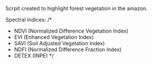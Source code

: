 Scrpit created to highlight forest vegetation in the amazon.

Spectral Indices:
/*
* NDVI (Normalized Difference Vegetation Index)
* EVI (Enhanced Vegetation Index)
* SAVI (Soil Adjusted Vegetation Index)
* NDFI (Normalized Difference Fraction Index)
* DETEX (INPE)
*/